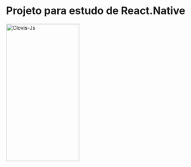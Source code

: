 # Projeto para estudo de React.Native
<img align="center" alt="Clovis-Js" height="375" width="200" src="https://uploaddeimagens.com.br/images/004/495/067/full/asdat%C3%ADtulo.png?1685990660">
